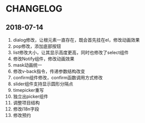# CHANGELOG

## 2018-07-14
1. dialog修改，让根元素一直存在，既会首先挂在el，修改动画效果
2. pop修改，添加底部按钮
3. list修改大小，让其显示高度更高，同时也修改了select组件
4. 修改Notify组件，修改动画效果
5. mask动画统一
7. 修改v-back指令，传递参数结构改变
8. confirm组件修改，confirm函数调用方式修改
9. slider组件支持显示圆形分隔点
10. timepicker重写
11. 独立出picker组件
12. 调整项目结构
13. 修改i18n字段
14. 修改预约
